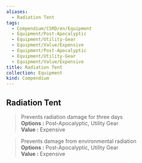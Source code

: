 ```yaml
---
aliases:
  - Radiation Tent
tags:
  - Compendium/CSRD/en/Equipment
  - Equipment/Post-Apocalyptic
  - Equipment/Utility-Gear
  - Equipment/Value/Expensive
  - Equipment/Post-Apocalyptic
  - Equipment/Utility-Gear
  - Equipment/Value/Expensive
title: Radiation Tent
collection: Equipment
kind: Compendium
---
```

## Radiation Tent  
  
>Prevents radiation damage for three days  
> **Options :** Post-Apocalyptic, Utility Gear  
> **Value :** Expensive  
  
>Prevents damage from environmental radiation  
> **Options :** Post-Apocalyptic, Utility Gear  
> **Value :** Expensive